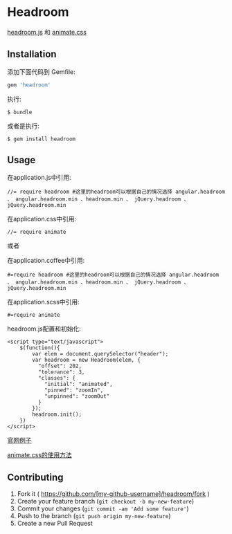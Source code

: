 # Headroom

[headroom.js](http://wicky.nillia.ms/headroom.js/) 和 [animate.css](http://daneden.github.io/animate.css/) 

## Installation

添加下面代码到 Gemfile:

```ruby
gem 'headroom'
```

执行:

    $ bundle

或者是执行:

    $ gem install headroom

## Usage

在application.js中引用:

```
//= require headroom #这里的headroom可以根据自己的情况选择 angular.headroom 、 angular.headroom.min 、headroom.min 、 jQuery.headroom 、jQuery.headroom.min
```

在application.css中引用:

```
//= require animate
```

或者

在application.coffee中引用:

```
#=require headroom #这里的headroom可以根据自己的情况选择 angular.headroom 、 angular.headroom.min 、headroom.min 、 jQuery.headroom 、jQuery.headroom.min
```

在application.scss中引用:

```
#=require animate
```

headroom.js配置和初始化:

```
<script type="text/javascript">
	$(function(){
		var elem = document.querySelector("header");
		var headroom = new Headroom(elem, {
		  "offset": 202,
		  "tolerance": 3,
		  "classes": {
		    "initial": "animated",
		    "pinned": "zoomIn",
		    "unpinned": "zoomOut"
		  }
		});
		headroom.init();
	})
</script>
```
[官网例子](http://wicky.nillia.ms/headroom.js/playroom/) 

[animate.css的使用方法](https://github.com/daneden/animate.css#usage)

## Contributing

1. Fork it ( https://github.com/[my-github-username]/headroom/fork )
2. Create your feature branch (`git checkout -b my-new-feature`)
3. Commit your changes (`git commit -am 'Add some feature'`)
4. Push to the branch (`git push origin my-new-feature`)
5. Create a new Pull Request
